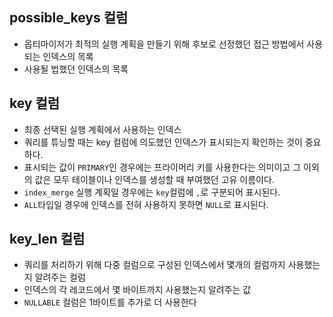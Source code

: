 ## possible_keys 컬럼
- 옵티마이저가 최적의 실행 계획을 만들기 위해 후보로 선정했던 접근 방법에서 사용되는 인덱스의 목록
- 사용될 법했던 인덱스의 목록

## key 컬럼
- 최종 선택된 실행 계획에서 사용하는 인덱스
- 쿼리를 튜닝할 때는 key 컬럼에 의도했던 인덱스가 표시되는지 확인하는 것이 중요하다.
- 표시되는 값이 `PRIMARY`인 경우에는 프라이머리 키를 사용한다는 의미이고 그 이외의 값은 모두 테이블이나 인덱스를 생성할 때 부여했던 고유 이름이다.
- `index_merge` 실행 계획일 경우에는 `key`컬럼에 `,`로 구분되어 표시된다.
- `ALL`타입일 경우에 인덱스를 전혀 사용하지 못하면 `NULL`로 표시된다.

## key_len 컬럼
- 쿼리를 처리하기 위해 다중 컬럼으로 구성된 인덱스에서 몇개의 컬럼까지 사용했는지 알려주는 컬럼
- 인덱스의 각 레코드에서 몇 바이트까지 사용했는지 알려주는 값
- `NULLABLE` 컬럼은 1바이트를 추가로 더 사용한다

